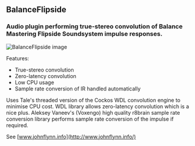 
BalanceFlipside
---------------

### Audio plugin performing true-stereo convolution of Balance Mastering Flipside Soundsystem impulse responses.

![BalanceFlipside image](http://www.johnflynn.info/images/BalanceFlipside.png)

Features:

- True-stereo convolution
- Zero-latency convolution
- Low CPU usage
- Sample rate conversion of IR handled automatically

Uses Tale's threaded version of the Cockos WDL convolution engine to minimise CPU cost. WDL library allows zero-latency convolution which is a nice plus. Aleksey Vaneev's (Voxengo) high quality r8brain sample rate conversion library performs sample rate conversion of the impulse if required.

See [www.johnflynn.info](http://www.johnflynn.info/)
